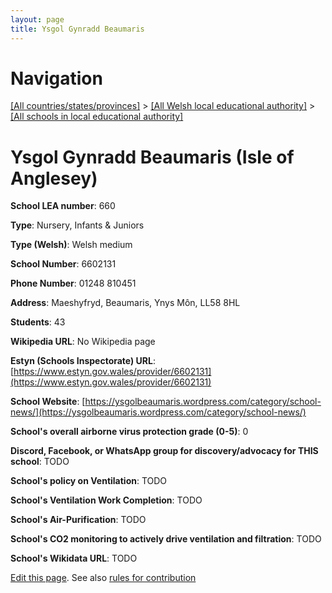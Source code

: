 ```yaml
---
layout: page
title: Ysgol Gynradd Beaumaris
---
```

# Navigation

[[All countries/states/provinces]](../../..) > [[All Welsh local educational authority]](../..) > [[All schools in local educational authority]](..)

# Ysgol Gynradd Beaumaris (Isle of Anglesey)

**School LEA number**: 660

**Type**: Nursery, Infants & Juniors

**Type (Welsh)**: Welsh medium

**School Number**: 6602131

**Phone Number**: 01248 810451

**Address**: Maeshyfryd, Beaumaris, Ynys Môn, LL58 8HL

**Students**: 43

**Wikipedia URL**: No Wikipedia page

**Estyn (Schools Inspectorate) URL**: [https://www.estyn.gov.wales/provider/6602131](https://www.estyn.gov.wales/provider/6602131)

**School Website**: [https://ysgolbeaumaris.wordpress.com/category/school-news/](https://ysgolbeaumaris.wordpress.com/category/school-news/)

**School's overall airborne virus protection grade (0-5)**: 0

**Discord, Facebook, or WhatsApp group for discovery/advocacy for THIS school**: TODO

**School's policy on Ventilation**: TODO

**School's Ventilation Work Completion**: TODO

**School's Air-Purification**: TODO

**School's CO2 monitoring to actively drive ventilation and filtration**: TODO

**School's Wikidata URL**: TODO




[Edit this page](https://github.com/VentilationProject/Wales/edit/prif/./Isle_of_Anglesey/Ysgol_Gynradd_Beaumaris.md). See also [rules for contribution](../../../contribution-rules/)